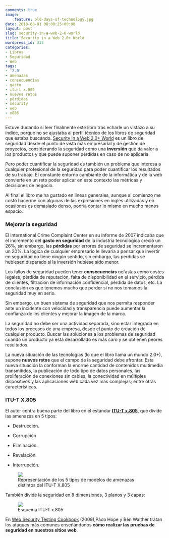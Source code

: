```yaml
---
comments: true
image:
    feature: old-days-of-technology.jpg
date: 2010-08-01 08:00:25+00:00
layout: post
slug: security-in-a-web-2-0-world
title: Security in a Web 2.0+ World
wordpress_id: 333
categories:
- Libros
- Seguridad
- Web
tags:
- '2.0'
- amenazas
- consecuencias
- gasto
- itu-t x.805
- nuevos retos
- pérdidas
- security
- web
- x805
---
```


Estuve dudando si leer finalmente este libro tras echarle un vistazo a su índice, porque no se ajustaba al perfil técnico de los libros de seguridad que estaba buscando. [Security in a Web 2.0+ World](http://books.google.es/books?id=hzppPgAACAAJ) es un libro de seguridad desde el punto de vista más empresarial y de gestión de proyectos, considerando la seguridad como una **inversión** que da valor a los productos y que puede suponer pérdidas en caso de no aplicarla.

Pero poder cuantificar la seguridad es también un problema que interesa a cualquier profesional de la seguridad para poder cuantificar los resultados de su trabajo. El constante entorno cambiante de la informática y de la web convierte en un reto poder aplicar en este contexto las métricas y decisiones de negocio.

Al final el libro me ha gustado en líneas generales, aunque al comienzo me costó hacerme con algunas de las expresiones en inglés utilizadas y en ocasiones es demasiado denso, podría contar lo mismo en mucho menos espacio.




### Mejorar la seguridad


El International Crime Complaint Center en su informe de 2007 indicaba que el incremento del **gasto en seguridad** de la industria tecnológica creció un 26%, sin embargo, las **pérdidas** por errores de seguridad se incrementaron un 20%. La lógica de cualquier empresario le llevaría a pensar que invertir en seguridad no tiene ningún sentido, sin embargo, las pérdidas se hubiesen disparado si la inversión hubiese sido menor.

Los fallos de seguridad pueden tener **consecuencias** nefastas como costes legales, pérdida de reputación, falta de disponibilidad en el servicio, pérdida de clientes, filtración de información confidencial, pérdida de datos, etc. La conclusión es que tenemos mucho que perder si no nos tomamos la seguridad muy en serio.

Sin embargo, un buen sistema de seguridad que nos permita responder ante un incidente con velocidad y transparencia puede aumentar la confianza de los clientes y mejorar la imagen de la marca.

La seguridad no debe ser una actividad separada, sino estar integrada en todos los procesos de una empresa, desde el punto de creación de cualquier producto. Buscar las soluciones a los problemas de seguridad cuando un producto ya está desarrollado es más caro y se obtienen peores resultados.

La nueva situación de las tecnologías (lo que el libro llama un mundo 2.0+), supone **nuevos retos** que el campo de la seguridad debe afrontar. Esta nueva situación la conforman la enorme cantidad de contenidos multimedia transmitidos, la publicación de todo tipo de datos personales, las proliferación de conexiones sin cables, la conectividad en múltiples dispositivos y las aplicaciones web cada vez más complejas; entre otras características.


### ITU-T X.805


El autor centra buena parte del libro en el estándar **[ITU-T x.805](http://www.itu.int/ITU-T/worksem/ngn/200505/presentations/s5-zelstan.pdf)**, que divide las amenazas en 5 tipos:



	
  * Destrucción.

	
  * Corrupción

	
  * Eliminación.

	
  * Revelación.

	
  * Interrupción.


<figure>
	<a href="http://jllopezpino.files.wordpress.com/2010/07/amenazas-x805.png">
        <img src="http://jllopezpino.files.wordpress.com/2010/07/amenazas-x805.png">
    </a>
	<figcaption>Representación de los 5 tipos de modelos de amenazas distintos del ITU-T X.805</figcaption>
</figure>


También divide la seguridad en 8 dimensiones, 3 planos y 3 capas:


<figure>
	<a href="http://jllopezpino.files.wordpress.com/2010/07/itu-t-x805.png">
        <img src="http://jllopezpino.files.wordpress.com/2010/07/itu-t-x805.png">
    </a>
	<figcaption>Esquema ITU-T x.805</figcaption>
</figure>




En [Web Security  Testing Cookbook](http://books.google.es/books?id=VmrSJ3V-s_MC) (2009),Paco Hope y Ben Walther tratan los ataques  más comunes enseñándonos **cómo realizar las pruebas de seguridad en  nuestros sitios web**.

